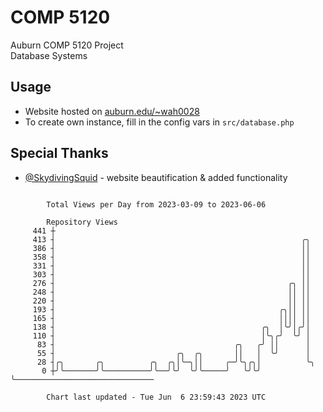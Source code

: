 # COMP 5120
Auburn COMP 5120 Project  
Database Systems

## Usage
- Website hosted on [auburn.edu/~wah0028](https://webhome.auburn.edu/~wah0028/)
- To create own instance, fill in the config vars in `src/database.php`

## Special Thanks
- [@SkydivingSquid](https://github.com/SkydivingSquid) - website beautification & added functionality

```

        Total Views per Day from 2023-03-09 to 2023-06-06

        Repository Views
     441 ┼
     413 ┤                                                       ╭╮
     386 ┤                                                       ││
     358 ┤                                                       ││
     331 ┤                                                       ││
     303 ┤                                                       ││
     276 ┤                                                    ╭╮ ││
     248 ┤                                                    ││ ││
     220 ┤                                                    ││ ││
     193 ┤                                                  ╭╮││ ││
     165 ┤                                                  ││││ ││
     138 ┤                                              ╭╮  │╰╯│╭╯│
     110 ┤                                              │╰╮╭╯  ╰╯ │
      83 ┤                                        ╭╮   ╭╯ ││      │
      55 ┤                           ╭╮  ╭╮       ││   │  ╰╯      │
      28 ┤╭╮       ╭╮          ╭╮  ╭╮│╰─╮││     ╭─╯╰╮╭╮│          ╰╮
       0 ┼╯╰───────╯╰──────────╯╰──╯╰╯  ╰╯╰─────╯   ╰╯╰╯           ╰───────────────────────────────

        Chart last updated - Tue Jun  6 23:59:43 2023 UTC
        
```
